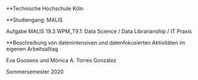 **Technische Hochschule Köln 

**Studiengang: MALIS 

Aufgabe MALIS 19.3 WPM_T9.1: Data Science / Data Librarianship / IT Praxis


**Beschreibung von datenintensiven und datenfokusierten Aktivitäten im eigenen Arbeitsalltag

Eva Goosens und Mónica A. Torres González

Sommersemester 2020





